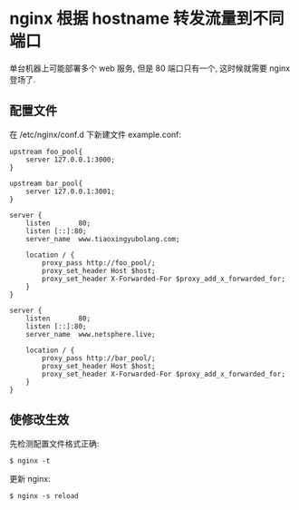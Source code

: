 # nginx 根据 hostname 转发流量到不同端口

单台机器上可能部署多个 web 服务, 但是 80 端口只有一个, 这时候就需要 nginx 登场了.

## 配置文件

在 /etc/nginx/conf.d 下新建文件 example.conf:

```
upstream foo_pool{
    server 127.0.0.1:3000;
}

upstream bar_pool{
    server 127.0.0.1:3001;
}

server {
    listen       80;
    listen [::]:80;
    server_name  www.tiaoxingyubolang.com;

    location / {
        proxy_pass http://foo_pool/;
        proxy_set_header Host $host;
        proxy_set_header X-Forwarded-For $proxy_add_x_forwarded_for;
    }
}

server {
    listen       80;
    listen [::]:80;
    server_name  www.netsphere.live;

    location / {
        proxy_pass http://bar_pool/;
        proxy_set_header Host $host;
        proxy_set_header X-Forwarded-For $proxy_add_x_forwarded_for;
    }
}
```

## 使修改生效

先检测配置文件格式正确:

```
$ nginx -t
```

更新 nginx:

```
$ nginx -s reload
```

